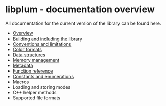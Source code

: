 # libplum - documentation overview

All documentation for the current version of the library can be found here.

- [Overview](overview.md)
- [Building and including the library](building.md)
- [Conventions and limitations](conventions.md)
- [Color formats](colors.md)
- [Data structures](structs.md)
- [Memory management](memory.md)
- [Metadata](metadata.md)
- [Function reference](functions.md)
- [Constants and enumerations](constants.md)
- Macros
- Loading and storing modes
- C++ helper methods
- Supported file formats
